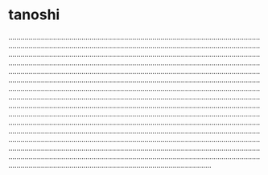# tanoshi
........................................................................................................................................................................................................................................................................................................................................................................................................................................................................................................................................................................................................................................................................................................................................................................................................................................................................................................................................................................................................................................................................................................................................................................................................................................................................................................................................................................................................................................................................................................................................................................................................................................................................................................................................................................................................................................................................................................................................................................................................................................
